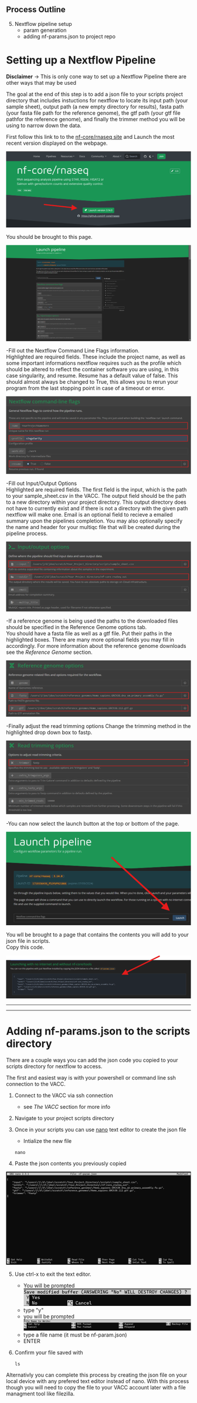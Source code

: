 ## Process Outline

5. Nextflow pipeline setup  
    * param generation
    * adding nf-params.json to project repo

# **Setting up a Nextflow Pipeline**

**Disclaimer** -> This is only cone way to set up a Nextflow Pipeline there are other ways that may be used

The goal at the end of this step is to add a json file to your scripts project directory that includes instuctions for nextflow to locate its input path (your sample sheet), output path (a new empty directory for results), fasta path (your fasta file path for the reference genome), the gtf path (your gtf file pathfor the reference genome), and finally the trimmer method you will be using to narrow down the data. 

First follow this link to to the [nf-core/rnaseq site](https://nf-co.re/rnaseq/3.14.0/docs/usage) and Launch the most recent version displayed on the webpage.

![alt text](NextflowImages/image-2.png)

You should be brought to this page.

![alt text](NextflowImages/image-3.png)

-Fill out the Nextflow Command Line Flags information.  
Highlighted are required fields. These include the project name, as well as some important informations nextflow requires such as the profile which should be altered to reflect the container software you are using, in this case singularity, and resume. Resume has a default value of false. This should almost always be changed to True, this allows you to rerun your program from the last stopping point in case of a timeout or error.

![alt text](NextflowImages/image-4.png)

-Fill out Input/Output Options  
Highlighted are required fields. The first field is the input, which is the path to your sample_sheet.csv in the VACC. The output field should be the path to a new directory within your project directory. This output directory does not have to currently exist and if there is not a directory with the given path nextflow will make one. Email is an optional field to recieve a emailed summary upon the pipelines completion. You may also optionally specify the name and header for your multiqc file that will be created during the pipeline process.

![alt text](NextflowImages/image-5.png)

-If a reference genome is being used the paths to the downloaded files should be specified in the Reference Genome options tab.  
You should have a fasta file as well as a gtf file. Put their paths in the highlighted boxes. There are many more optional fields you may fill in accordingly. For more information about the reference genome downloads see the *Reference Genome* section.

![alt text](NextflowImages/image-6.png)

-Finally adjust the read trimming options
Change the trimming method in the highlighted drop down box to fastp.

![alt text](NextflowImages/image-7.png)

-You can now select the launch button at the top or bottom of the page. 

![alt text](NextflowImages/image-8.png)

You wll be brought to a page that contains the contents you will add to your json file in scripts.  
Copy this code.

![alt text](NextflowImages/image-9.png)

---
---
# **Adding nf-params.json to the scripts directory**

There are a couple ways you can add the json code you copied to your scripts directory for nextflow to access.  
  
The first and easiest way is with your powershell or command line ssh connection to the VACC.
  
  1. Connect to the VACC via ssh connection
        * see *The VACC* section for more info  

  2. Navigate to your project scripts directory  

  3. Once in your scripts you can use [nano](https://www.nano-editor.org/) text editor to create the json file  
        
        * Intialize the new file 
        ```
        nano 
        ```  
  4. Paste the json contents you previously copied
  
  ![alt text](NanoImages/image-10.png) 

  5. Use ctrl-x to exit the text editor.

        * You will be prompted
        ![alt text](NanoImages/image-11.png)
        * type "y"
        * you will be prompted
        ![alt text](NanoImages/image-12.png)
        * type a file name (it must be nf-param.json)  
        * ENTER
 6. Confirm your file saved with
    ```
    ls
    ```
  

Alternativly you can complete this process by creating the json file on your local device with any prefered text editor instead of nano. With this process though you will need to copy the file to your VACC account later with a file managment tool like filezilla.


